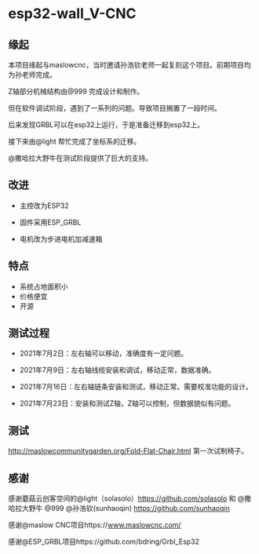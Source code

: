 # esp32-wall_V-CNC
## 缘起
本项目缘起与maslowcnc，当时邀请孙浩钦老师一起复刻这个项目。前期项目均为孙老师完成。

Z轴部分机械结构由@999 完成设计和制作。

但在软件调试阶段，遇到了一系列的问题。导致项目搁置了一段时间。

后来发现GRBL可以在esp32上运行，于是准备迁移到esp32上。

接下来由@light 帮忙完成了坐标系的迁移。

@撒哈拉大野牛在测试阶段提供了巨大的支持。

## 改进

* 主控改为ESP32

* 固件采用ESP_GRBL

* 电机改为步进电机加减速箱
## 特点
* 系统占地面积小
* 价格便宜
* 开源

## 测试过程

* 2021年7月2日：左右轴可以移动，准确度有一定问题。

* 2021年7月9日：左右轴线缆安装和调试，移动正常，数据准确。

* 2021年7月16日：左右轴链条安装和测试，移动正常。需要校准功能的设计。

* 2021年7月23日：安装和测试Z轴，Z轴可以控制，但数据貌似有问题。



## 测试
http://maslowcommunitygarden.org/Fold-Flat-Chair.html
第一次试制椅子。

## 感谢
感谢蘑菇云创客空间的@light（solasolo）https://github.com/solasolo 和 @撒哈拉大野牛 @999 @孙浩钦(sunhaoqin) https://github.com/sunhaoqin

感谢@maslow CNC项目https://www.maslowcnc.com/

感谢@ESP_GRBL项目https://github.com/bdring/Grbl_Esp32
